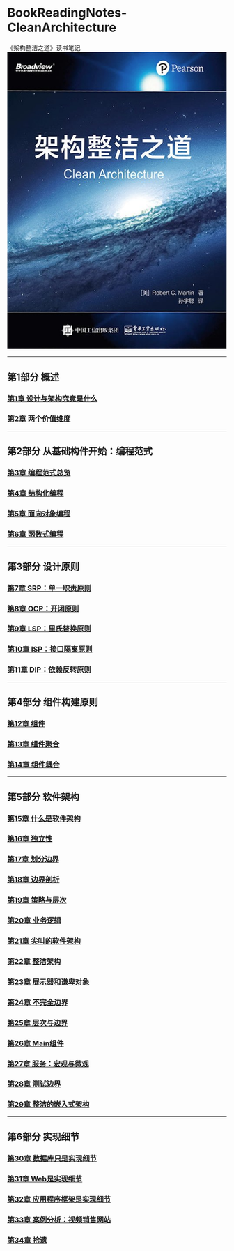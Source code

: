 # BookReadingNotes-CleanArchitecture
《架构整洁之道》读书笔记
![封面](./s29943454.jpg "代码整洁之道")

---
## 第1部分 概述
### [第1章 设计与架构究竟是什么]()
### [第2章 两个价值维度]()  
---
## 第2部分 从基础构件开始：编程范式
### [第3章 编程范式总览]()
### [第4章 结构化编程]()
### [第5章 面向对象编程]()
### [第6章 函数式编程]()
---
## 第3部分 设计原则
### [第7章 SRP：单一职责原则]()
### [第8章 OCP：开闭原则]()
### [第9章 LSP：里氏替换原则]()
### [第10章 ISP：接口隔离原则]()
### [第11章 DIP：依赖反转原则]()
---
## 第4部分 组件构建原则
### [第12章 组件]()
### [第13章 组件聚合]()
### [第14章 组件耦合]()
---
## 第5部分 软件架构
### [第15章 什么是软件架构]()
### [第16章 独立性]()
### [第17章 划分边界]()
### [第18章 边界剖析]()
### [第19章 策略与层次]()
### [第20章 业务逻辑]()
### [第21章 尖叫的软件架构]()
### [第22章 整洁架构]()
### [第23章 展示器和谦卑对象]()
### [第24章 不完全边界]()
### [第25章 层次与边界]()
### [第26章 Main组件]()
### [第27章 服务：宏观与微观]()
### [第28章 测试边界]()
### [第29章 整洁的嵌入式架构]()
---
## 第6部分 实现细节
### [第30章 数据库只是实现细节]()
### [第31章 Web是实现细节]()
### [第32章 应用程序框架是实现细节]()
### [第33章 案例分析：视频销售网站]()
### [第34章 拾遗]()

